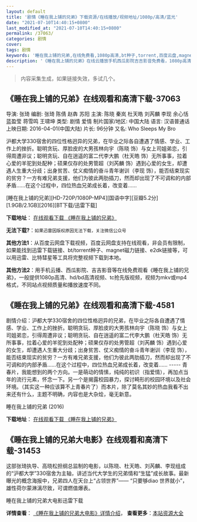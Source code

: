 ```yaml
---
layout: default
title: '剧情《睡在我上铺的兄弟》下载资源/在线播放/视频地址/1080p/高清/蓝光'
date: "2021-07-10T14:40:15+0800"
last_modified_at: "2021-07-10T14:40:15+0800"
permalink: /37063/
categories: 剧情
cover:
tags: 剧情
keywords: '睡在我上铺的兄弟,在线免费看,1080p高清,bt种子,torrent,百度云盘,magnet,磁力链,迅雷下载资源'
description: '《睡在我上铺的兄弟》在线云播放手机西瓜影院吉吉影音免费看，1080p高清bd/hd未删减完整版和tc抢先枪版，mkv/mp4格式，附带bt/torrent种子、magnet/磁力链、百度云盘、网盘资源迅雷下载链接'
---
```


>内容采集生成，如果链接失效，多试几个。


## 《睡在我上铺的兄弟》在线观看和高清下载-37063

导演: 张琦 编剧: 张琦 陈倩 赵犇 苏阳 主演: 陈晓 秦岚 杜天皓 刘芮麟 李现 余心恬 蓝盈莹 蒋雪鸣 王啸坤 类型: 剧情 爱情 制片国家/地区: 中国大陆 语言: 汉语普通话 上映日期: 2016-04-01(中国大陆) 片长: 96分钟 又名: Who Sleeps My Bro

沪都大学330宿舍的四位性格迥异的兄弟，在毕业之际各自遭遇了情感、学业、工作上的挫折。聪明贪玩、厚脸皮的大男孩林向宇（陈晓 饰）与女上司姐弟恋，引得周遭非议；聪明贪玩、自在逍遥的富二代李大鹏（杜天皓 饰）无所事事，拉着心爱的羊驼到处配种；硕果仅存的处男管超（刘芮麟 饰）遇到心爱的女生，却遭遇人生重大分歧；出身贫苦、仗义痴情的奋斗青年谢训（李现 饰），能否结束现实的贫穷？一方有难兄弟支援，他们为彼此两肋插刀，然而却出现了不可调和的内部矛盾……在这个过程中，四位热血兄弟成长着，改变着……


[睡在我上铺的兄弟][HD-720P/1080P-MP4][国语中字][豆瓣5.2分][1.9GB/2.1GB][2016][BT下载/迅雷下载]

**下载地址**： [在线观看下载 《睡在我上铺的兄弟》](https://www.btdx8.com/torrent/who_sleeps_my_bro_2016.html) 


**无法下载?**：`如果迅雷因版权原因无法下载，关注微信公众号 `

**其他方法1**：从百度云网盘下载视频，百度云网盘支持在线观看，非会员有限制，如果能找到迅雷下载链接、bt/torrent种子、magnet磁力链接、e2dk链接等，可以用迅雷、比特彗星等工具将完整视频下载到本地。

**其他方法2**：用手机云播、西瓜影院、吉吉影音等在线免费观看《睡在我上铺的兄弟》，一般提供1080p高清、hd/bd高清视频、tc抢先版视频，视频为mkv或mp4格式，不同站点视频质量和播放速度不同。


## 《睡在我上铺的兄弟》在线观看和高清下载-4581

剧情介绍：沪都大学330宿舍的四位性格迥异的兄弟，在毕业之际各自遭遇了情感、学业、工作上的挫折。聪明贪玩、厚脸皮的大男孩林向宇（陈晓 饰）与女上司姐弟恋，引得周遭非议；聪明贪玩、自在逍遥的富二代李大鹏（杜天皓 饰）无所事事，拉着心爱的羊驼到处配种；硕果仅存的处男管超（刘芮麟 饰）遇到心爱的女生，却遭遇人生重大分歧；出身贫苦、仗义痴情的奋斗青年谢训（李现 饰），能否结束现实的贫穷？一方有难兄弟支援，他们为彼此两肋插刀，然而却出现了不可调和的内部矛盾……在这个过程中，四位热血兄弟成长着，改变着…… ----- 青春片，我能想到的两个方向。一是萌动的情愫，纯纯的初识（指爱情），再加点当年的流行元素，怀念一下。另一个是揭露校园暴力，探讨畸形的校园环境以及社会环境。（其实这一种应该算不上青春片了）而本片，除了莫名其妙的热血我看不出来还有什么，主题不明确，内容也是大杂烩，毫无新意。


睡在我上铺的兄弟 (2016)

**下载地址**： [在线观看下载 《睡在我上铺的兄弟》](https://www.btbtdy.me/btdy/dy4136.html) 


## 《睡在我上铺的兄弟大电影》在线观看和高清下载-31453

这部张琦执导、高晓松担纲总监制的电影，以陈晓、杜天皓、刘芮麟、李现组成的“沪都大学”330宿舍为主轴，讲述当代大学生的兄弟情和“生猛”成长故事。最新曝光的概念海报中，兄弟四人在天台上“占领世界”—— “只要够diao 世界就小”，雄性荷尔蒙淋漓尽致，可谓燃值爆表。<br />


睡在我上铺的兄弟大电影迅雷下载

**详情查看**： [《睡在我上铺的兄弟大电影》详情介绍](/movie/31453/)， **查看更多**：[本站资源大全](/movie/t/all/)

